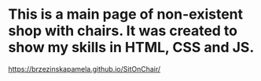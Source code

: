 # This is a main page of non-existent shop with chairs. It was created to show my skills in HTML, CSS and JS.
https://brzezinskapamela.github.io/SitOnChair/
